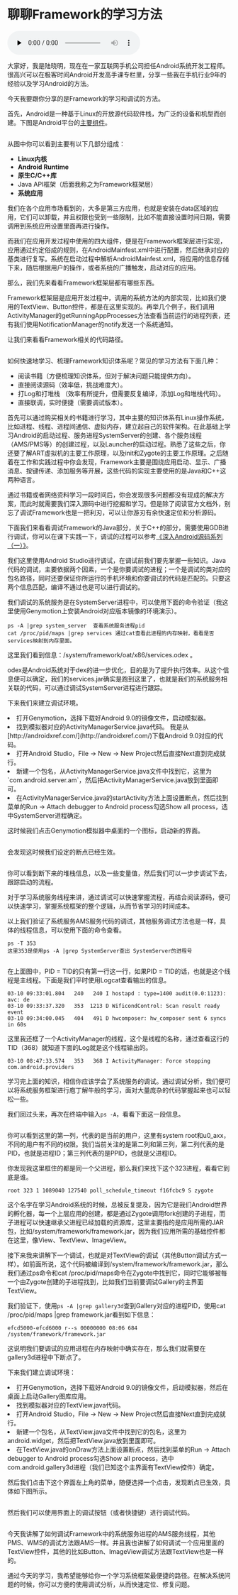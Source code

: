 # 聊聊Framework的学习方法

<audio id="audio" title="聊聊Framework的学习方法" controls="" preload="none"><source id="mp3" src="https://static001.geekbang.org/resource/audio/43/3b/434c51aa49ed6f1d4a842dc082595d3b.mp3"></audio>

大家好，我是陆晓明，现在在一家互联网手机公司担任Android系统开发工程师。很高兴可以在极客时间Android开发高手课专栏里，分享一些我在手机行业9年的经验以及学习Android的方法。

今天我要跟你分享的是Framework的学习和调试的方法。

首先，Android是一种基于Linux的开放源代码软件栈，为广泛的设备和机型而创建。下图是Android平台的[主要组件](https://developer.android.google.cn/guide/platform)。

<img src="https://static001.geekbang.org/resource/image/90/df/90763fd9662c8a75553dc92a78112ddf.png" alt="">

从图中你可以看到主要有以下几部分组成：

- **Linux内核**
- **Android Runtime**
- **原生C/C++库**
- Java API框架（后面我称之为Framework框架层）
- **系统应用**

我们在各个应用市场看到的，大多是第三方应用，也就是安装在data区域的应用，它们可以卸载，并且权限也受到一些限制，比如不能直接设置时间日期，需要调用到系统应用设置里面再进行操作。

而我们在应用开发过程中使用的四大组件，便是在Framework框架层进行实现，应用通过约定俗成的规则，在AndroidMainfest.xml中进行配置，然后继承对应的基类进行复写。系统在启动过程中解析AndroidMainfest.xml，将应用的信息存储下来，随后根据用户的操作，或者系统的广播触发，启动对应的应用。

那么，我们先来看看Framework框架层都有哪些东西。

Framework框架层是应用开发过程中，调用的系统方法的内部实现，比如我们使用的TextView、Button控件，都是在这里实现的。再举几个例子，我们调用ActivityManager的getRunningAppProcesses方法查看当前运行的进程列表，还有我们使用NotificationManager的notify发送一个系统通知。

让我们来看看Framework相关的代码路径。

<img src="https://static001.geekbang.org/resource/image/17/d4/178ef00a181a85e85a3b75d4c60abcd4.jpg" alt="">

如何快速地学习、梳理Framework知识体系呢？常见的学习方法有下面几种：

- 阅读书籍（方便梳理知识体系，但对于解决问题只能提供方向）。
- 直接阅读源码（效率低，挑战难度大）。
- 打Log和打堆栈 （效率有所提升，但需要反复编译，添加Log和堆栈代码）。
- 直接联调，实时便捷（需要调试版本）。

首先可以通过购买相关的书籍进行学习，其中主要的知识体系有Linux操作系统，比如进程、线程、进程间通信、虚拟内存，建立起自己的软件架构。在此基础上学习Android的启动过程、服务进程SystemServer的创建、各个服务线程（AMS/PMS等）的创建过程，以及Launcher的启动过程。熟悉了这些之后，你还要了解ART虚拟机的主要工作原理，以及init和Zygote的主要工作原理。之后随着在工作和实践过程中你会发现，Framework主要是围绕应用启动、显示、广播消息、按键传递、添加服务等开展，这些代码的实现主要使用的是Java和C++这两种语言。

通过书籍或者网络资料学习一段时间后，你会发现很多问题都没有现成的解决方案，而此时就需要我们深入源码中进行挖掘和学习。但是除了阅读官方文档外，别忘了调试Framework也是一把利刃，可以让你游刃有余快速定位和分析源码。

下面我们来看看调试Framework的Java部分，关于C++的部分，需要使用GDB进行调试，你可以在课下实践一下，调试的过程可以参考[《深入Android源码系列（一）》](https://mp.weixin.qq.com/s/VSVUbaEIfrmFZMB1k49fyA)。

我们这里使用Android Studio进行调试，在调试前我们要先掌握一些知识。Java代码的调试，主要依据两个因素，一个是你要调试的进程；一个是调试的类对应的包名路径，同时还要保证你所运行的手机环境和你要调试的代码是匹配的。只要这两个信息匹配，编译不通过也是可以进行调试的。

我们调试的系统服务是在SystemServer进程中，可以使用下面的命令验证（我这里使用Genymotion上安装Android对应版本镜像的环境演示）。

```
ps -A |grep system_server  查看系统服务进程pid
cat /proc/pid/maps |grep services 通过cat查看此进程的内存映射，看看是否services映射到内存里面。

```

这里我们看到信息：/system/framework/oat/x86/services.odex 。

odex是Android系统对于dex的进一步优化，目的是为了提升执行效率。从这个信息便可以确定，我们的services.jar确实是跑到这里了，也就是我们的系统服务相关联的代码，可以通过调试SystemServer进程进行跟踪。

下来我们来建立调试环境。

<li>
打开Genymotion，选择下载好Android 9.0的镜像文件，启动模拟器。
</li>
<li>
找到模拟器对应的ActivityManagerService.java代码。 我是从[http://androidxref.com/](http://androidxref.com/)下载Android 9.0对应的代码。
</li>
<li>
打开Android Studio，File -&gt; New -&gt; New Project然后直接Next直到完成就行。
</li>
<li>
新建一个包名，从ActivityManagerService.java文件中找到它，这里为`com.android.server.am`，然后把ActivityManagerService.java放到里面即可。
</li>
<li>
在ActivityManagerService.java的startActivity方法上面设置断点，然后找到菜单的Run -&gt; Attach debugger to Android process勾选Show all process，选中SystemServer进程确定。
</li>

<img src="https://static001.geekbang.org/resource/image/ba/f0/ba1eb6bded9167f26ae48b34a6d792f0.png" alt="">

这时候我们点击Genymotion模拟器中桌面的一个图标，启动新的界面。

<img src="https://static001.geekbang.org/resource/image/c9/45/c92b62d1065f967696dbdd2851037b45.png" alt="">

会发现这时候我们设定的断点已经生效。

<img src="https://static001.geekbang.org/resource/image/76/05/763f222e01a30c969024d8cf77dd0705.png" alt="">

你可以看到断下来的堆栈信息，以及一些变量值，然后我们可以一步步调试下去，跟踪启动的流程。

对于学习系统服务线程来讲，通过调试可以快速掌握流程，再结合阅读源码，便可以快速学习，掌握系统框架的整个逻辑，从而节省学习的时间成本。

以上我们验证了系统服务AMS服务代码的调试，其他服务调试方法也是一样，具体的线程信息，可以使用下面的命令查看。

```
ps -T 353 
这里353是使用ps -A |grep SystemServer查出 SystemServer的进程号

```

<img src="https://static001.geekbang.org/resource/image/62/a8/62d0d79e490a14f19422486c5da85fa8.png" alt="">

在上面图中，PID = TID的只有第一行这一行，如果PID = TID的话，也就是这个线程是主线程。下面是我们平时使用Logcat查看输出的信息。

```
03-10 09:33:01.804   240   240 I hostapd : type=1400 audit(0.0:1123): avc: de
03-10 09:33:37.320   353  1213 D WificondControl: Scan result ready event
03-10 09:34:00.045   404   491 D hwcomposer: hw_composer sent 6 syncs in 60s

```

这里我还框了一个ActivityManager的线程，这个是线程的名称，通过查看这行的TID（368）就知道下面的Log就是这个线程输出的。

```
03-10 08:47:33.574   353   368 I ActivityManager: Force stopping com.android.providers

```

学习完上面的知识，相信你应该学会了系统服务的调试。通过调试分析，我们便可以将系统服务框架进行庖丁解牛般的学习，面对大量庞杂的代码掌握起来也可以轻松一些。

我们回过头来，再次在终端中输入`ps -A`，看看下面这一段信息。

<img src="https://static001.geekbang.org/resource/image/29/4e/298cadbc90a1f04d02e1e116f6db464e.png" alt="">

你可以看到这里的第一列，代表的是当前的用户，这里有system root和u0_axx，不同的用户有不同的权限。我们当前关注的是第二列和第三列，第二列代表的是PID，也就是进程ID；第三列代表的是PPID，也就是父进程ID。

你发现我这里框住的都是同一个父进程，那么我们来找下这个323进程，看看它到底是谁。

```
root 323 1 1089040 127540 poll_schedule_timeout f16fcbc9 S zygote

```

这个名字在学习Android系统的时候，总被反复提及，因为它是我们Android世界的孵化器，每一个上层应用的创建，都是通过Zygote调用fork创建的子进程，而子进程可以快速继承父进程已经加载的资源库，这里主要指的是应用所需的JAR包，比如/system/framework/framework.jar，因为我们应用所需的基础控件都在这里，像View、TextView、ImageView。

接下来我来讲解下一个调试，也就是对TextView的调试（其他Button调试方式一样）。如前面所说，这个代码被编译到/system/framework/framework.jar，那么我们通过ps命令和cat /proc/pid/maps命令在Zygote中找到它，同时它能够被每一个由Zygote创建的子进程找到，比如我们当前要调试Gallery的主界面TextView。

我们验证下，使用`ps -A |grep gallery3d`查到Gallery对应的进程PID，使用cat /proc/pid/maps |grep framework.jar看到如下信息：

```
efcd5000-efcd6000 r--s 00000000 08:06 684                                /system/framework/framework.jar

```

这说明我们要调试的应用进程在内存映射中确实存在，那么我们就需要在gallery3d进程中下断点了。

下来我们建立调试环境：

<li>
打开Genymotion，选择下载好Android 9.0的镜像文件，启动模拟器，然后在桌面上启动Gallery图库应用。
</li>
<li>
找到模拟器对应的TextView.java代码。
</li>
<li>
打开Android Studio，File -&gt; New -&gt; New Project然后直接Next直到完成就行。
</li>
<li>
新建一个包名，从TextView.java文件中找到它的包名，这里为android.widget，然后把TextView.java放到里面即可。
</li>
<li>
在TextView.java的onDraw方法上面设置断点，然后找到菜单的Run -&gt; Attach debugger to Android process勾选Show all process，选中com.android.gallery3d进程（我们已知这个主界面有TextView控件）确定。
</li>

然后我们点击下这个界面左上角的菜单，随便选择一个点击，发现断点已生效，具体如下图所示。

<img src="https://static001.geekbang.org/resource/image/c2/85/c2a9a5a71d4bd4a02b5bee113d866b85.png" alt="">

然后我们可以使用界面上的调试按钮（或者快捷键）进行调试代码。

<img src="https://static001.geekbang.org/resource/image/c3/f8/c395c9f16a7c057c1076b4619dd1b5f8.png" alt="">

今天我讲解了如何调试Framework中的系统服务进程的AMS服务线程，其他PMS、WMS的调试方法跟AMS一样。并且我也讲解了如何调试一个应用里面的TextView控件，其他的比如Button、ImageView调试方法跟TextView也是一样的。

通过今天的学习，我希望能够给你一个学习系统框架最便捷的路径。在解决系统问题的时候，你可以方便的使用调试分析，从而快速定位、修复问题。


